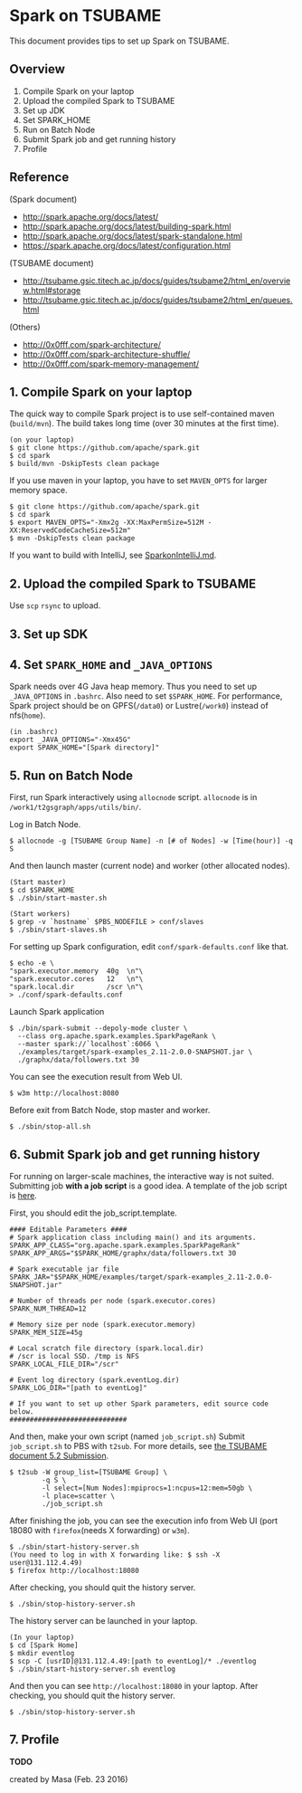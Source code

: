 # Spark on TSUBAME
This document provides tips to set up Spark on TSUBAME.

## Overview
1. Compile Spark on your laptop
2. Upload the compiled Spark to TSUBAME
3. Set up JDK
4. Set SPARK_HOME
5. Run on Batch Node
6. Submit Spark job and get running history
7. Profile

## Reference
(Spark document)
- http://spark.apache.org/docs/latest/
- http://spark.apache.org/docs/latest/building-spark.html
- http://spark.apache.org/docs/latest/spark-standalone.html
- https://spark.apache.org/docs/latest/configuration.html

(TSUBAME document)
- http://tsubame.gsic.titech.ac.jp/docs/guides/tsubame2/html_en/overview.html#storage
- http://tsubame.gsic.titech.ac.jp/docs/guides/tsubame2/html_en/queues.html

(Others)
- http://0x0fff.com/spark-architecture/
- http://0x0fff.com/spark-architecture-shuffle/
- http://0x0fff.com/spark-memory-management/

## 1. Compile Spark on your laptop
The quick way to compile Spark project is to use self-contained maven (`build/mvn`).
The build takes long time (over 30 minutes at the first time).
```
(on your laptop)
$ git clone https://github.com/apache/spark.git
$ cd spark
$ build/mvn -DskipTests clean package
```
If you use maven in your laptop, you have to set `MAVEN_OPTS` for larger memory space.
```
$ git clone https://github.com/apache/spark.git
$ cd spark
$ export MAVEN_OPTS="-Xmx2g -XX:MaxPermSize=512M -XX:ReservedCodeCacheSize=512m"
$ mvn -DskipTests clean package
```

If you want to build with IntelliJ, see [SparkonIntelliJ.md](./SparkonIntelliJ.md).

## 2. Upload the compiled Spark to TSUBAME
Use `scp` `rsync` to upload.

## 3. Set up SDK

## 4. Set `SPARK_HOME` and `_JAVA_OPTIONS`
Spark needs over 4G Java heap memory. Thus you need to set up `_JAVA_OPTIONS` in `.bashrc`.
Also need to set `$SPARK_HOME`.
For performance, Spark project should be on GPFS(`/data0`) or Lustre(`/work0`) instead of nfs(`home`).
```
(in .bashrc)
export _JAVA_OPTIONS="-Xmx45G"
export SPARK_HOME="[Spark directory]"
```

## 5. Run on Batch Node
First, run Spark interactively using `allocnode` script.
`allocnode` is in `/work1/t2gsgraph/apps/utils/bin/`.

Log in Batch Node.
```
$ allocnode -g [TSUBAME Group Name] -n [# of Nodes] -w [Time(hour)] -q S
```
And then launch master (current node) and worker (other allocated nodes).
```
(Start master)
$ cd $SPARK_HOME
$ ./sbin/start-master.sh

(Start workers)
$ grep -v `hostname` $PBS_NODEFILE > conf/slaves
$ ./sbin/start-slaves.sh
```
For setting up Spark configuration,  edit `conf/spark-defaults.conf` like that.
```
$ echo -e \
"spark.executor.memory  40g  \n"\
"spark.executor.cores   12   \n"\
"spark.local.dir        /scr \n"\
> ./conf/spark-defaults.conf
```
Launch Spark application
```
$ ./bin/spark-submit --depoly-mode cluster \
  --class org.apache.spark.examples.SparkPageRank \
  --master spark://`localhost`:6066 \
  ./examples/target/spark-examples_2.11-2.0.0-SNAPSHOT.jar \
  ./graphx/data/followers.txt 30
```
You can see the execution result from Web UI.
```
$ w3m http://localhost:8080
```
Before exit from Batch Node, stop master and worker.
```
$ ./sbin/stop-all.sh
```

## 6. Submit Spark job and get running history
For running on larger-scale machines, the interactive way is not suited.
Submitting job **with a job script** is a good idea.
A template of the job script is [here](./src/job_script.template).

First, you should edit the job_script.template.
```
#### Editable Parameters ####
# Spark application class including main() and its arguments.
SPARK_APP_CLASS="org.apache.spark.examples.SparkPageRank"
SPARK_APP_ARGS="$SPARK_HOME/graphx/data/followers.txt 30

# Spark executable jar file
SPARK_JAR="$SPARK_HOME/examples/target/spark-examples_2.11-2.0.0-SNAPSHOT.jar"

# Number of threads per node (spark.executor.cores)
SPARK_NUM_THREAD=12

# Memory size per node (spark.executor.memory)
SPARK_MEM_SIZE=45g

# Local scratch file directory (spark.local.dir)
# /scr is local SSD. /tmp is NFS
SPARK_LOCAL_FILE_DIR="/scr"

# Event log directory (spark.eventLog.dir)
SPARK_LOG_DIR="[path to eventLog]"

# If you want to set up other Spark parameters, edit source code below.
#############################
```
And then, make your own script (named `job_script.sh`)
Submit `job_script.sh` to PBS with `t2sub`.
For more details, see [the TSUBAME document 5.2 Submission]( http://tsubame.gsic.titech.ac.jp/docs/guides/tsubame2/html_en/queues.html#submission).
```
$ t2sub -W group_list=[TSUBAME Group] \
        -q S \
        -l select=[Num Nodes]:mpiprocs=1:ncpus=12:mem=50gb \
        -l place=scatter \
        ./job_script.sh
```

After finishing the job, you can see the execution info from Web UI (port 18080 with `firefox`(needs X forwarding) or `w3m`).
```
$ ./sbin/start-history-server.sh
(You need to log in with X forwarding like: $ ssh -X user@131.112.4.49)
$ firefox http://localhost:18080
```
After checking, you should quit the history server.
```
$ ./sbin/stop-history-server.sh
```

The history server can be launched in your laptop.
```
(In your laptop)
$ cd [Spark Home]
$ mkdir eventlog
$ scp -C [usrID]@131.112.4.49:[path to eventLog]/* ./eventlog
$ ./sbin/start-history-server.sh eventlog
```
And then you can see `http://localhost:18080` in your laptop.
After checking, you should quit the history server.
```
$ ./sbin/stop-history-server.sh
```

## 7. Profile
**TODO**

created by Masa (Feb. 23 2016)

